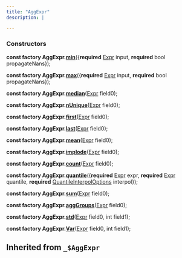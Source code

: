 ```yaml
---
title: "AggExpr"
description: |

---
```




### Constructors
<dl>
<dt>

<span class="dart-code"><strong>const factory AggExpr.[min](min)</strong>({<span class="nobr"><strong>required</strong> [Expr] input</span>, <span class="nobr"><strong>required</strong> bool propagateNans</span>});</span>
</dt>
<dt>

<span class="dart-code"><strong>const factory AggExpr.[max](max)</strong>({<span class="nobr"><strong>required</strong> [Expr] input</span>, <span class="nobr"><strong>required</strong> bool propagateNans</span>});</span>
</dt>
<dt>

<span class="dart-code"><strong>const factory AggExpr.[median](median)</strong>(<span class="nobr">[Expr] field0</span>);</span>
</dt>
<dt>

<span class="dart-code"><strong>const factory AggExpr.[nUnique](nunique)</strong>(<span class="nobr">[Expr] field0</span>);</span>
</dt>
<dt>

<span class="dart-code"><strong>const factory AggExpr.[first](first)</strong>(<span class="nobr">[Expr] field0</span>);</span>
</dt>
<dt>

<span class="dart-code"><strong>const factory AggExpr.[last](last)</strong>(<span class="nobr">[Expr] field0</span>);</span>
</dt>
<dt>

<span class="dart-code"><strong>const factory AggExpr.[mean](mean)</strong>(<span class="nobr">[Expr] field0</span>);</span>
</dt>
<dt>

<span class="dart-code"><strong>const factory AggExpr.[implode](implode)</strong>(<span class="nobr">[Expr] field0</span>);</span>
</dt>
<dt>

<span class="dart-code"><strong>const factory AggExpr.[count](count)</strong>(<span class="nobr">[Expr] field0</span>);</span>
</dt>
<dt>

<span class="dart-code"><strong>const factory AggExpr.[quantile](quantile)</strong>({<span class="nobr"><strong>required</strong> [Expr] expr</span>, <span class="nobr"><strong>required</strong> [Expr] quantile</span>, <span class="nobr"><strong>required</strong> [QuantileInterpolOptions] interpol</span>});</span>
</dt>
<dt>

<span class="dart-code"><strong>const factory AggExpr.[sum](sum)</strong>(<span class="nobr">[Expr] field0</span>);</span>
</dt>
<dt>

<span class="dart-code"><strong>const factory AggExpr.[aggGroups](agggroups)</strong>(<span class="nobr">[Expr] field0</span>);</span>
</dt>
<dt>

<span class="dart-code"><strong>const factory AggExpr.[std](std)</strong>(<span class="nobr">[Expr] field0</span>, <span class="nobr">int field1</span>);</span>
</dt>
<dt>

<span class="dart-code"><strong>const factory AggExpr.[Var](var)</strong>(<span class="nobr">[Expr] field0</span>, <span class="nobr">int field1</span>);</span>
</dt>
</dl>



## Inherited from `_$AggExpr`

[Expr]: /reference/classes/expr
[QuantileInterpolOptions]: /reference/enums/quantileinterpoloptions